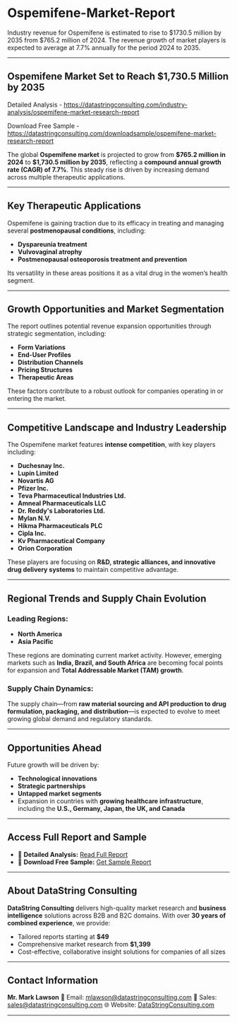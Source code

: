 # Ospemifene-Market-Report

Industry revenue for Ospemifene is estimated to rise to $1730.5 million by 2035 from $765.2 million of 2024. The revenue growth of market players is expected to average at 7.7% annually for the period 2024 to 2035.

---

## **Ospemifene Market Set to Reach \$1,730.5 Million by 2035**

Detailed Analysis - https://datastringconsulting.com/industry-analysis/ospemifene-market-research-report

Download Free Sample - https://datastringconsulting.com/downloadsample/ospemifene-market-research-report

The global **Ospemifene market** is projected to grow from **\$765.2 million in 2024** to **\$1,730.5 million by 2035**, reflecting a **compound annual growth rate (CAGR) of 7.7%**. This steady rise is driven by increasing demand across multiple therapeutic applications.

---

## **Key Therapeutic Applications**

Ospemifene is gaining traction due to its efficacy in treating and managing several **postmenopausal conditions**, including:

* **Dyspareunia treatment**
* **Vulvovaginal atrophy**
* **Postmenopausal osteoporosis treatment and prevention**

Its versatility in these areas positions it as a vital drug in the women’s health segment.

---

## **Growth Opportunities and Market Segmentation**

The report outlines potential revenue expansion opportunities through strategic segmentation, including:

* **Form Variations**
* **End-User Profiles**
* **Distribution Channels**
* **Pricing Structures**
* **Therapeutic Areas**

These factors contribute to a robust outlook for companies operating in or entering the market.

---

## **Competitive Landscape and Industry Leadership**

The Ospemifene market features **intense competition**, with key players including:

* **Duchesnay Inc.**
* **Lupin Limited**
* **Novartis AG**
* **Pfizer Inc.**
* **Teva Pharmaceutical Industries Ltd.**
* **Amneal Pharmaceuticals LLC**
* **Dr. Reddy's Laboratories Ltd.**
* **Mylan N.V.**
* **Hikma Pharmaceuticals PLC**
* **Cipla Inc.**
* **Kv Pharmaceutical Company**
* **Orion Corporation**

These players are focusing on **R\&D, strategic alliances, and innovative drug delivery systems** to maintain competitive advantage.

---

## **Regional Trends and Supply Chain Evolution**

### **Leading Regions:**

* **North America**
* **Asia Pacific**

These regions are dominating current market activity. However, emerging markets such as **India, Brazil, and South Africa** are becoming focal points for expansion and **Total Addressable Market (TAM) growth**.

### **Supply Chain Dynamics:**

The supply chain—from **raw material sourcing and API production to drug formulation, packaging, and distribution**—is expected to evolve to meet growing global demand and regulatory standards.

---

## **Opportunities Ahead**

Future growth will be driven by:

* **Technological innovations**
* **Strategic partnerships**
* **Untapped market segments**
* Expansion in countries with **growing healthcare infrastructure**, including the **U.S., Germany, Japan, the UK, and Canada**

---

## **Access Full Report and Sample**

* 📘 **Detailed Analysis:** [Read Full Report](https://datastringconsulting.com/industry-analysis/ospemifene-market-research-report)
* 📄 **Download Free Sample:** [Get Sample Report](https://datastringconsulting.com/downloadsample/ospemifene-market-research-report)

---

## **About DataString Consulting**

**DataString Consulting** delivers high-quality market research and **business intelligence** solutions across B2B and B2C domains. With over **30 years of combined experience**, we provide:

* Tailored reports starting at **\$49**
* Comprehensive market research from **\$1,399**
* Cost-effective, collaborative insight solutions for companies of all sizes

---

## **Contact Information**

**Mr. Mark Lawson**
📧 Email: [mlawson@datastringconsulting.com](mailto:mlawson@datastringconsulting.com)
📧 Sales: [sales@datastringconsulting.com](mailto:sales@datastringconsulting.com)
🌐 Website: [DataStringConsulting.com](https://datastringconsulting.com)

---
